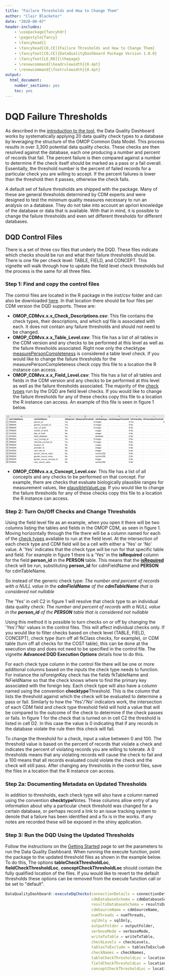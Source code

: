 ```yaml
---
title: "Failure Thresholds and How to Change Them"
author: "Clair Blacketer"
date: "2020-08-07"
header-includes:
    - \usepackage{fancyhdr}
    - \pagestyle{fancy}
    - \fancyhead{}
    - \fancyhead[CO,CE]{Failure Thresholds and How to Change Them}
    - \fancyfoot[CO,CE]{DataQualityDashboard Package Version 1.0.0}
    - \fancyfoot[LE,RO]{\thepage}
    - \renewcommand{\headrulewidth}{0.4pt}
    - \renewcommand{\footrulewidth}{0.4pt}
output:
  html_document:
    number_sections: yes
    toc: yes
---
```


<!--
%\VignetteEngine{knitr::knitr}
%\VignetteIndexEntry{Failure Thresholds and How to Change Them}
-->

# DQD Failure Thresholds

As described in the [introduction to the tool](https://ohdsi.github.io/DataQualityDashboard/#introduction), the Data Quality Dashboard works by systematically applying 20 data quality check types to a database by leveraging the structure of the OMOP Common Data Model. This process results in over 3,300 potential data quality checks. These checks are then resolved against the database, each one producing a number and percent of records that fail. The percent failure is then compared against a number to determine if the check itself should be marked as a pass or a fail overall. Essentially, the threshold number is the percent of failed records for a particular check you are willing to accept. If the percent failures is lower than the threshold then it passes, otherwise the check fails.

A default set of failure thresholds are shipped with the package. Many of these are general thresholds determined by CDM experts and were designed to test the minimum quality measures necessary to run an analysis on a database. They do not take into account an apriori knowledge of the database or data that is available. With that in mind, it is possible to change the failure thresholds and even set different thresholds for different databases.

## DQD Control Files

There is a set of three csv files that underly the DQD. These files indicate which checks should be run and what their failure thresholds should be. There is one file per check level: TABLE, FIELD, and CONCEPT. This vignette will walk through how to update the field level check thresholds but the process is the same for all three files. 

### Step 1: Find and copy the control files

The control files are located in the R package in the inst/csv folder and can also be downloaded [here](https://github.com/OHDSI/DataQualityDashboard/tree/master/inst/csv). In that location there should be four files per CDM version the DQD supports. These are:

- **OMOP_CDMvx.x.x_Check_Descriptions.csv**: This file contains the check types, their descriptions, and which sql file is associated with each. It does not contain any failure thresholds and should not need to be changed. 
- **OMOP_CDMvx.x.x_Table_Level.csv**: This file has a list of all tables in the CDM version and any checks to be performed at this level as well as the failure thresholds associated. Right now only the checktype [measurePersonCompleteness](https://ohdsi.github.io/DataQualityDashboard/articles/CheckTypeDescriptions.html#measurepersoncompleteness) is considered a table level check. If you would like to change the failure thresholds for the measurePersonCompleteness check copy this file to a location the R instance can access.
- **OMOP_CDMvx.x.x_Field_Level.csv**: This file has a list of all tables and fields in the CDM version and any checks to be performed at this level as well as the failure thresholds associated. The majority of the [check types](https://ohdsi.github.io/DataQualityDashboard/articles/CheckTypeDescriptions.html) run by the DQD are field level checks. If you would like to change the failure thresholds for any of these checks copy this file to a location the R instance can access. An example of this file is seen in figure 1 below.

![Figure 1: Field Level Control File Example](images/fieldLevelFile.png)

- **OMOP_CDMvx.x.x_Concept_Level.csv**: This file has a list of all concepts and any checks to be performed on that concept. For example, there are checks that evaluate biologically plausible ranges for measurement values, like [plausibleValueLow](https://ohdsi.github.io/DataQualityDashboard/articles/CheckTypeDescriptions.html#plausiblevaluelow-1). If you would like to change the failure thresholds for any of these checks copy this file to a location the R instance can access.

### Step 2: Turn On/Off Checks and Change Thresholds

Using the field level file as an example, when you open it there will be two columns listing the tables and fields in the OMOP CDM, as seen in figure 1. Moving horizontally through the file there will be a column named for each of the [check types](https://ohdsi.github.io/DataQualityDashboard/articles/CheckTypeDescriptions.html) available to run at the field level. At the intersection of each check type and CDM field will be a cell with either a 'Yes' or 'No' value. A 'Yes' indicates that the check type will be run for that specific table and field. For example in figure 1 there is a 'Yes' in the **isRequired** column for the field **person_id** in the **PERSON** table. This means that the [**isRequired**](https://ohdsi.github.io/DataQualityDashboard/articles/CheckTypeDescriptions.html#isRequired) check will be run, substituting **person_id** for cdmFieldName and **PERSON** for cdmTableName.

So instead of the generic check type: *The number and percent of records with a NULL value in the **cdmFieldName** of the **cdmTableName** that is considered not nullable*

The 'Yes' in cell C2 in figure 1 will resolve that check type to an individual data quality check: *The number and percent of records with a NULL value in the **person_id** of the **PERSON** table that is considered not nullable*

Using this method it is possible to turn checks on or off by changing the 'Yes'/'No' values in the control files. This will affect individual checks only. If you would like to filter checks based on check level (TABLE, FIELD, CONCEPT), check type (turn off all fkClass checks, for example), or CDM table (turn off all checks for the COST table), this can be done at the execution step and does not need to be specified in the control file. The vignette **Advanced DQD Execution Options** details how to do this.

For each check type column in the control file there will be one or more additional columns based on the inputs the check type needs to function. For instance the isForeignKey check has the fields fkTableName and fkFieldName so that the check knows where to find the primary key associated with the foreign key. Each check type will also have a column named using the convention **checktype**Threshold. This is the column that lists the threshold against which the check will be evaluated to determine a pass or fail. Similarly to how the 'Yes'/'No' indicators work, the intersection of each CDM field and check type threshold field will hold a value that will be compared to the outcome of the check to determine if the check passes or fails. In figure 1 for the check that is turned on in cell C2 the threshold is listed in cell D2. In this case the value is 0 indicating that if any records in the database violate the rule then this check will fail. 

To change the threshold for a check, input a value between 0 and 100. The threshold value is based on the percent of records that violate a check and indicates the percent of violating records you are willing to tolerate. A 0 thresholds means that any violating records will cause the check to fail and a 100 means that all records evaluated could violate the check and the check will still pass. After changing any thresholds in the control files, save the files in a location that the R instance can access. 

### Step 2a: Documenting Metadata on Updated Thresholds

In addition to thresholds, each check type will also have a column named using the convention **checktype**Notes. These columns allow entry of any information about why a particular check threshold was changed for a certain database, or perhaps record a link to an issue tracking system to denote that a failure has been identified and a fix is in the works. If any notes are recorded these will be exposed in the shiny application. 

### Step 3: Run the DQD Using the Updated Thresholds

Follow the instructions on the [Getting Started](https://ohdsi.github.io/DataQualityDashboard/articles/DataQualityDashboard.html) page to set the parameters to run the Data Quality Dashboard. When running the execute function, point the package to the updated threshold files as shown in the example below. To do this, The options **tableCheckThresholdLoc**, **fieldCheckThresholdLoc**, **conceptCheckThresholdLoc** should contain the fully qualified location of the files. If you would like to revert to the default thresholds these options can be removed from the execute function call or be set to "default".

```r
DataQualityDashboard::executeDqChecks(connectionDetails = connectionDetails, 
                                      cdmDatabaseSchema = cdmDatabaseSchema, 
                                      resultsDatabaseSchema = resultsDatabaseSchema,
                                      cdmSourceName = cdmSourceName, 
                                      numThreads = numThreads,
                                      sqlOnly = sqlOnly, 
                                      outputFolder = outputFolder, 
                                      verboseMode = verboseMode,
                                      writeToTable = writeToTable,
                                      checkLevels = checkLevels,
                                      tablesToExclude = tablesToExclude,
                                      checkNames = checkNames,
                                      tableCheckThresholdLoc = location of the table check file,
                                      fieldCheckThresholdLoc = location of the field check file,
                                      conceptCheckThresholdLoc = location of the concept check file)

```
